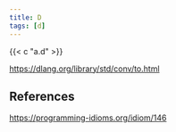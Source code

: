 ```yaml
---
title: D
tags: [d]
---
```


{{< c "a.d" >}}

<https://dlang.org/library/std/conv/to.html>

## References

<https://programming-idioms.org/idiom/146>
